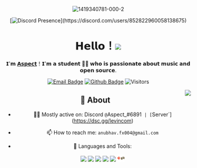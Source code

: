 <div align='center'>
<p align='center'><img src="https://i.ibb.co/C6K6zwx/1419340781-000-2.png" alt="1419340781-000-2" border="0"></p>

[![Discord Presence](https://lanyard-profile-readme.vercel.app/api/852822960058138675?theme=light&bg=809ecf&animated=false&hideDiscrim=true&borderRadius=30px&idleMessage=Probably%20doing%20something%20else...)](https://discord.com/users/852822960058138675)

    
# 𝗛𝗲𝗹𝗹𝗼！<img src="https://user-images.githubusercontent.com/5679180/79618120-0daffb80-80be-11ea-819e-d2b0fa904d07.gif" width="27px"> 

𝗜'𝗺 [𝗔𝘀𝗽𝗲𝗰𝘁](https://github.com/Aspect004)！𝗜'𝗺 𝗮 𝘀𝘁𝘂𝗱𝗲𝗻𝘁 👨‍💻 𝘄𝗵𝗼 𝗶𝘀 𝗽𝗮𝘀𝘀𝗶𝗼𝗻𝗮𝘁𝗲 𝗮𝗯𝗼𝘂𝘁 𝗺𝘂𝘀𝗶𝗰 𝗮𝗻𝗱 𝗼𝗽𝗲𝗻 𝘀𝗼𝘂𝗿𝗰𝗲.

[![Email Badge](https://img.shields.io/badge/-Email-c14438?style=flat-square&logo=Gmail&logoColor=white&link=mailto:anubhav.fx004@gmail.com)](mailto:anubhav.fx004@gmail.com)
[![Github Badge](https://img.shields.io/badge/-Github-232323?style=flat-square&logo=Github&logoColor=white&link=https://github.com/Aspect004)](https://github.com/Aspect004)
![Visitors](https://visitor-badge.laobi.icu/badge?page_id=Aspect004)


<img align="right" src="https://github-readme-stats.vercel.app/api?username=TheCypherOP&show_icons=true&hide_border=true">

## 🧐 About

- 👨‍💻 Mostly active on: Discord `@`Aspect_#6891` | [`Server`](https://dsc.gg/levincom)
- 📫 How to reach me: `anubhav.fx004@gmail.com`
- 🌱 Languages and Tools: 

    <div>
        <code><img height="20" src="https://cdn.svgporn.com/logos/nodejs.svg"></code>
        <code><img height="20" src="https://cdn.svgporn.com/logos/c.svg"></code>
        <code><img height="20" src="https://cdn.svgporn.com/logos/html-5.svg"></code>
        <code><img height="20" src="https://cdn.svgporn.com/logos/javascript.svg"></code>
        <code><img height="20" src="https://cdn.svgporn.com/logos/visual-studio-code.svg"></code>
        <code><img height="20" src="https://raw.githubusercontent.com/github/explore/80688e429a7d4ef2fca1e82350fe8e3517d3494d/topics/git/git.png"></code>
    </div>
